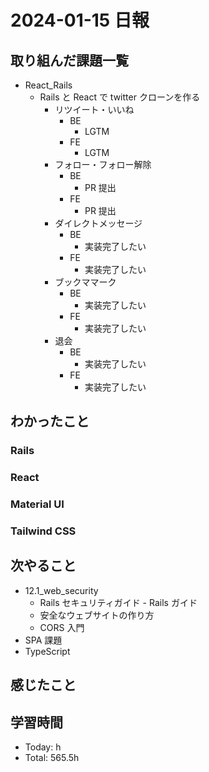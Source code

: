 # 2024-01-15 日報

## 取り組んだ課題一覧

- React_Rails
  - Rails と React で twitter クローンを作る
    - リツイート・いいね
      - BE
        - LGTM
      - FE
        - LGTM
    - フォロー・フォロー解除
      - BE
        - PR 提出
      - FE
        - PR 提出
    - ダイレクトメッセージ
      - BE
        - 実装完了したい
      - FE
        - 実装完了したい
    - ブックママーク
      - BE
        - 実装完了したい
      - FE
        - 実装完了したい
    - 退会
      - BE
        - 実装完了したい
      - FE
        - 実装完了したい

## わかったこと

### Rails

### React

### Material UI

### Tailwind CSS

## 次やること

- 12.1_web_security
  - Rails セキュリティガイド - Rails ガイド
  - 安全なウェブサイトの作り方
  - CORS 入門
- SPA 課題
- TypeScript

## 感じたこと

## 学習時間

- Today: h
- Total: 565.5h
